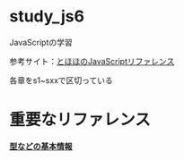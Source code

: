 # study_js6

JavaScriptの学習

参考サイト：[とほほのJavaScriptリファレンス](http://www.tohoho-web.com/js/index.htm)

各章をs1~sxxで区切っている

# 重要なリファレンス

[**型などの基本情報**](http://www.tohoho-web.com/js/basic.htm)
